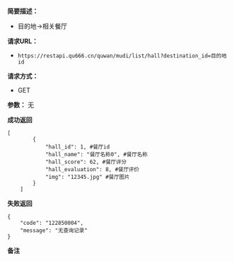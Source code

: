  
**简要描述：** 

- 目的地->相关餐厅

**请求URL：** 
- ` https://restapi.qu666.cn/quwan/mudi/list/hall?destination_id=目的地id `
  
**请求方式：**
- GET 

**参数：** 
 无




 **成功返回**
```
[
        {
            "hall_id": 1, #餐厅id
            "hall_name": "餐厅名称0", #餐厅名称
            "hall_score": 62, #餐厅评分
            "hall_evaluation": 8, #餐厅评价
            "img": "12345.jpg" #餐厅图片
        }
    ]
```

 **失败返回** 

```
{
    "code": "122850004", 
    "message": "无查询记录"
}

```

 **备注** 

